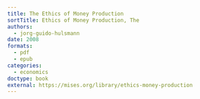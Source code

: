 ```yaml
---
title: The Ethics of Money Production
sortTitle: Ethics of Money Production, The
authors:
  - jorg-guido-hulsmann
date: 2008
formats:
  - pdf
  - epub
categories:
  - economics
doctype: book
external: https://mises.org/library/ethics-money-production
---
```


